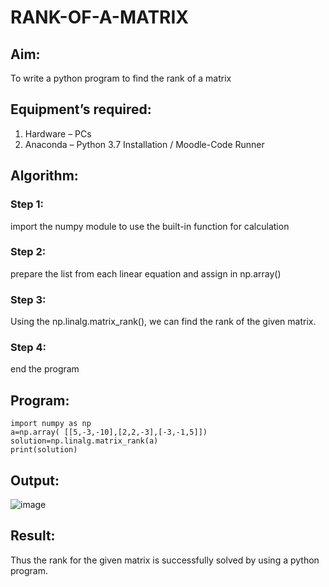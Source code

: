 # RANK-OF-A-MATRIX
## Aim:
To write a python program to find the rank of a matrix
## Equipment’s required:
1. 	Hardware – PCs
2. 	Anaconda – Python 3.7 Installation / Moodle-Code Runner
## Algorithm:
### Step 1: 
import the numpy module to use the built-in function for calculation 
### Step 2:
prepare the list from each linear equation and assign in np.array()
### Step 3:
Using the np.linalg.matrix_rank(), we can find the rank of the given matrix.
### Step 4:
end the program 
## Program:
```
import numpy as np
a=np.array( [[5,-3,-10],[2,2,-3],[-3,-1,5]])
solution=np.linalg.matrix_rank(a)
print(solution)
```
## Output:
![image](https://github.com/user-attachments/assets/4db38bd6-eb7b-4fa0-994f-0e334d63b0bb)

## Result:
Thus the rank for the given matrix is successfully solved by  using a python program.

